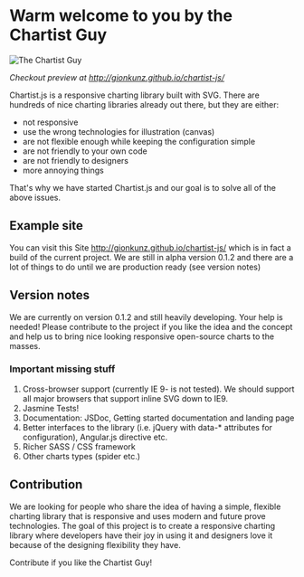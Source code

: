 # Warm welcome to you by the Chartist Guy

![The Chartist Guy](https://raw.github.com/gionkunz/chartist-js/develop/source/images/chartist-guy.png "The Chartist Guy")

*Checkout preview at http://gionkunz.github.io/chartist-js/*

Chartist.js is a responsive charting library built with SVG. There are hundreds of nice charting libraries already
out there, but they are either:

* not responsive
* use the wrong technologies for illustration (canvas)
* are not flexible enough while keeping the configuration simple
* are not friendly to your own code
* are not friendly to designers
* more annoying things

That's why we have started Chartist.js and our goal is to solve all of the above issues.

## Example site

You can visit this Site http://gionkunz.github.io/chartist-js/ which is in fact a build of the current project.
We are still in alpha version 0.1.2 and there are a lot of things to do until we are production ready (see version notes)

## Version notes

We are currently on version 0.1.2 and still heavily developing. Your help is needed! Please contribute
to the project if you like the idea and the concept and help us to bring nice looking responsive open-source charts
to the masses.

### Important missing stuff

1. Cross-browser support (currently IE 9- is not tested). We should support all major browsers that support inline SVG down to IE9.
2. Jasmine Tests!
3. Documentation: JSDoc, Getting started documentation and landing page
4. Better interfaces to the library (i.e. jQuery with data-* attributes for configuration), Angular.js directive etc.
5. Richer SASS / CSS framework
6. Other charts types (spider etc.)

## Contribution

We are looking for people who share the idea of having a simple, flexible charting library that is responsive and uses
modern and future prove technologies. The goal of this project is to create a responsive charting library where developers
have their joy in using it and designers love it because of the designing flexibility they have.

Contribute if you like the Chartist Guy!